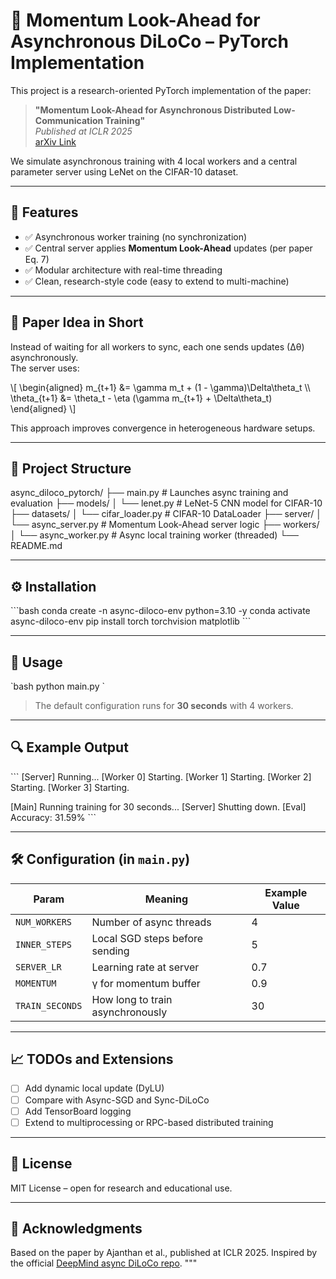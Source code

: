 # 🚀 Momentum Look-Ahead for Asynchronous DiLoCo – PyTorch Implementation

This project is a research-oriented PyTorch implementation of the paper:

> **"Momentum Look-Ahead for Asynchronous Distributed Low-Communication Training"**  
> *Published at ICLR 2025*  
> [arXiv Link](https://arxiv.org/abs/2401.09135)

We simulate asynchronous training with 4 local workers and a central parameter server using LeNet on the CIFAR-10 dataset.

---

## 📌 Features

- ✅ Asynchronous worker training (no synchronization)
- ✅ Central server applies **Momentum Look-Ahead** updates (per paper Eq. 7)
- ✅ Modular architecture with real-time threading
- ✅ Clean, research-style code (easy to extend to multi-machine)

---

## 🧠 Paper Idea in Short

Instead of waiting for all workers to sync, each one sends updates (∆θ) asynchronously.  
The server uses:

\\[
\\begin{aligned}
m_{t+1} &= \\gamma m_t + (1 - \\gamma)\\Delta\\theta_t \\\\
\\theta_{t+1} &= \\theta_t - \\eta (\\gamma m_{t+1} + \\Delta\\theta_t)
\\end{aligned}
\\]

This approach improves convergence in heterogeneous hardware setups.

---

## 📁 Project Structure

async_diloco_pytorch/
├── main.py # Launches async training and evaluation
├── models/
│ └── lenet.py # LeNet-5 CNN model for CIFAR-10
├── datasets/
│ └── cifar_loader.py # CIFAR-10 DataLoader
├── server/
│ └── async_server.py # Momentum Look-Ahead server logic
├── workers/
│ └── async_worker.py # Async local training worker (threaded)
└── README.md

---

## ⚙️ Installation

\`\`\`bash
conda create -n async-diloco-env python=3.10 -y
conda activate async-diloco-env
pip install torch torchvision matplotlib
\`\`\`

---

## 🚀 Usage

\`bash
python main.py
\`

> The default configuration runs for **30 seconds** with 4 workers.

---

## 🔍 Example Output

\`\`\`
[Server] Running...
[Worker 0] Starting.
[Worker 1] Starting.
[Worker 2] Starting.
[Worker 3] Starting.

[Main] Running training for 30 seconds...
[Server] Shutting down.
[Eval] Accuracy: 31.59%
\`\`\`

---

## 🛠 Configuration (in `main.py`)

| Param         | Meaning                            | Example Value |
|---------------|------------------------------------|---------------|
| `NUM_WORKERS` | Number of async threads            | 4             |
| `INNER_STEPS` | Local SGD steps before sending     | 5             |
| `SERVER_LR`   | Learning rate at server            | 0.7           |
| `MOMENTUM`    | γ for momentum buffer              | 0.9           |
| `TRAIN_SECONDS`| How long to train asynchronously | 30            |

---

## 📈 TODOs and Extensions

- [ ] Add dynamic local update (DyLU)
- [ ] Compare with Async-SGD and Sync-DiLoCo
- [ ] Add TensorBoard logging
- [ ] Extend to multiprocessing or RPC-based distributed training

---

## 📜 License

MIT License – open for research and educational use.

---

## 🙏 Acknowledgments

Based on the paper by Ajanthan et al., published at ICLR 2025. Inspired by the official [DeepMind async DiLoCo repo](https://github.com/google-deepmind/asyncdiloco).
"""
